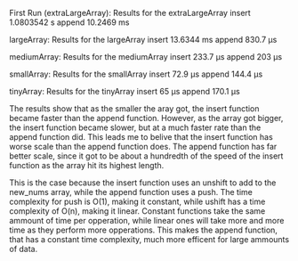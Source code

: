 First Run (extraLargeArray):
Results for the extraLargeArray
insert 1.0803542 s
append 10.2469 ms

largeArray: 
Results for the largeArray
insert 13.6344 ms
append 830.7 μs

mediumArray:
Results for the mediumArray
insert 233.7 μs
append 203 μs

smallArray:
Results for the smallArray
insert 72.9 μs
append 144.4 μs

tinyArray: 
Results for the tinyArray
insert 65 μs
append 170.1 μs

The results show that as the smaller the aray got, the insert function became faster than the append function. However, as the array got bigger, the insert function became slower, but at a much faster rate than the append function did. This leads me to belive that the insert function has worse scale than the append function does. The append function has far better scale, since it got to be about a hundredth of the speed of the insert function as the array hit its highest length. 

This is the case because the insert function uses an unshift to add to the new_nums array, while the append function uses a push. The time complexity for push is O(1), making it constant, while ushift has a time complexity of O(n), making it linear. Constant functions take the same ammount of time per opperation, while linear ones will take more and more time as they perform more opperations. This makes the append function, that has a constant time complexity, much more efficent for large ammounts of data.